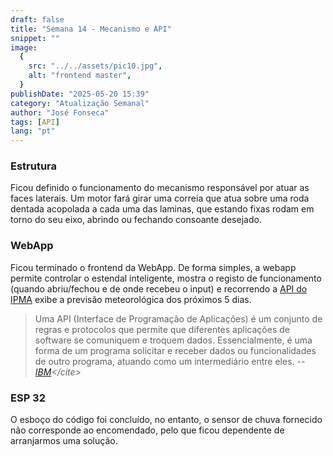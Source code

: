 ```yaml
---
draft: false
title: "Semana 14 - Mecanismo e API"
snippet: ""
image:
  {
    src: "../../assets/pic10.jpg",
    alt: "frontend master",
  }
publishDate: "2025-05-20 15:39"
category: "Atualização Semanal"
author: "José Fonseca"
tags: [API]
lang: "pt"
---
```


### Estrutura
Ficou definido o funcionamento do mecanismo responsável por atuar as faces laterais. Um motor fará girar uma correia que atua sobre uma roda dentada acopolada a cada uma das laminas, que estando fixas rodam em torno do seu eixo, abrindo ou fechando consoante desejado.

### WebApp
Ficou terminado o frontend da WebApp. De forma simples, a webapp permite controlar o estendal inteligente, mostra o registo de funcionamento (quando abriu/fechou e de onde recebeu o input) e recorrendo a [API do IPMA](https://api.ipma.pt/) exibe a previsão meteorológica dos próximos 5 dias.

> Uma API (Interface de Programação de Aplicações) é um conjunto de regras e protocolos que permite que diferentes aplicações de software se comuniquem e troquem dados. Essencialmente, é uma forma de um programa solicitar e receber dados ou funcionalidades de outro programa, atuando como um intermediário entre eles.
> -- <cite>[IBM](https://www.ibm.com/think/topics/api#:~:text=An%20API%2C%20or%20application%20programming,exchange%20data%2C%20features%20and%20functionality.)</cite> 


### ESP 32
O esboço do código foi concluído, no entanto, o sensor de chuva fornecido não corresponde ao encomendado, pelo que ficou dependente de arranjarmos uma solução.